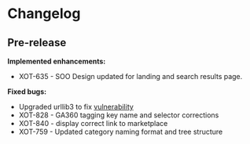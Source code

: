 # Changelog

## Pre-release

**Implemented enhancements:**
- XOT-635 - SOO Design updated for landing and search results page. 

**Fixed bugs:**
- Upgraded urllib3 to fix [vulnerability](https://nvd.nist.gov/vuln/detail/CVE-2019-11324)
- XOT-828 - GA360 tagging key name and selector corrections
- XOT-840 - display correct link to marketplace
- XOT-759 - Updated category naming format and tree structure 